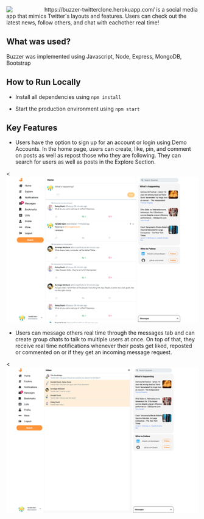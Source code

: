 <img align="left" src="https://github.com/Tandid/Quacker-TwitterClone/blob/main/public/svgs/bee.svg" width=100px>
https://buzzer-twitterclone.herokuapp.com/ is a social media app that mimics Twitter's layouts and features. Users can check out the latest news, follow others, and chat with eachother real time!

<br/>

## What was used?

Buzzer was implemented using Javascript, Node, Express, MongoDB, Bootstrap

## How to Run Locally

-   Install all dependencies using `npm install`

-   Start the production environment using `npm start`

## Key Features

- Users have the option to sign up for an account or login using Demo Accounts. In the home page, users can create, like, pin, and comment on posts as well as repost those who they are following. They can search for users as well as posts in the Explore Section.

<![Demo 1](https://github.com/Tandid/Buzzer/blob/main/public/images/Buzzerhome.png)

- Users can message others real time through the messages tab and can create group chats to talk to multiple users at once. On top of that, they receive real time notifications whenever their posts get liked, reposted or commented on or if they get an incoming message request.

<![Demo 2](https://github.com/Tandid/Buzzer/blob/main/public/images/Buzzerchat.png)
